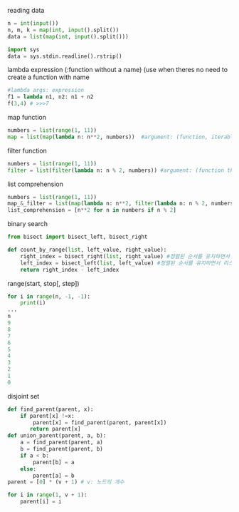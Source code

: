 reading data
```python
n = int(input())
n, m, k = map(int, input().split())
data = list(map(int, input().split()))

import sys
data = sys.stdin.readline().rstrip()

```

lambda expression (:function without a name)
(use when theres no need to create a function with name
```python
#lambda args: expression
f1 = lambda n1, n2: n1 + n2
f(3,4) # >>>7
```
map function
```python
numbers = list(range(1, 11))
map = list(map(lambda n: n**2, numbers))  #argument: (function, iterable object)
```
filter function
```python
numbers = list(range(1, 11))
filter = list(filter(lambda n: n % 2, numbers)) #argument: (function that return True or False, iterable object)
```
list comprehension
```python
numbers = list(range(1, 11))
map_&_filter = list(map(lambda n: n**2, filter(lambda n: n % 2, numbers)))
list_comprehension = [n**2 for n in numbers if n % 2]
```

binary search
```python
from bisect import bisect_left, bisect_right

def count_by_range(list, left_value, right_value):
    right_index = bisect_right(list, right_value) #정렬된 순서를 유지하면서 리스트 list에 데이터 right_value를 삽입할 가장 오른쪽 인덱스를 찾는 메소드
    left_index = bisect_left(list, left_value) #정렬된 순서를 유지하면서 리스트 list에 데이터 left_value를 삽입할 가장 왼쪽 인덱스를 찾는 메소드
    return right_index - left_index
```
range(start, stop[, step])
```python
for i in range(n, -1, -1):
    print(i)
... 
n
9
8
7
6
5
4
3
2
1
0

```
disjoint set
```python
def find_parent(parent, x):
    if parent[x] !=x:
        parent[x] = find_parent(parent, parent[x])
       return parent[x]
def union_parent(parent, a, b):
    a = find_parent(parent, a)
    b = find_parent(parent, b)
    if a < b:
        parent[b] = a
    else:
        parent[a] = b
parent = [0] * (v + 1) # v: 노드의 개수

for i in range(1, v + 1):
    parent[i] = i
```

